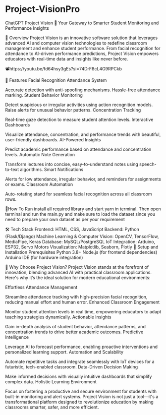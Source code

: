 # Project-VisionPro
ChatGPT
Project Vision 🚀
Your Gateway to Smarter Student Monitoring and Performance Insights

🌟 Overview
Project Vision is an innovative software solution that leverages advanced AI and computer vision technologies to redefine classroom management and enhance student performance. From facial recognition for attendance to AI-driven performance predictions, Project Vision empowers educators with real-time data and insights like never before.

📽️https://youtu.be/fd64hsy3gEs?si=74DrF8cL4G9RPCkb

🎯 Features
Facial Recognition Attendance System

Accurate detection with anti-spoofing mechanisms.
Hassle-free attendance marking.
Student Behavior Monitoring

Detect suspicious or irregular activities using action recognition models.
Raise alerts for unusual behavior patterns.
Concentration Tracking

Real-time gaze detection to measure student attention levels.
Interactive Dashboards

Visualize attendance, concentration, and performance trends with beautiful, user-friendly dashboards.
AI-Powered Insights

Predict academic performance based on attendance and concentration levels.
Automatic Note Generation

Transform lectures into concise, easy-to-understand notes using speech-to-text algorithms.
Smart Notifications

Alerts for low attendance, irregular behavior, and reminders for assignments or exams.
Classroom Automation

Auto-rotating stand for seamless facial recognition across all classroom rows.

👾How To Run
install all required library and start yarn  in terminal.
Then open terminal and run the main.py and make sure to load the dataset since you need to prepare your own dataset as per your requirement 

🛠️ Tech Stack
Frontend: HTML, CSS, JavaScript
Backend: Python (Flask/Django)
Machine Learning & Computer Vision: OpenCV, TensorFlow, MediaPipe, Keras
Database: MySQL/PostgreSQL
IoT Integration: Arduino, ESP32, Servo Motors
Visualization: Matplotlib, Seaborn, Plotly
🔧 Setup and Installation
Prerequisites
Python 3.8+
Node.js (for frontend dependencies)
Arduino IDE (for hardware integration)

🎯 Why Choose Project Vision?
Project Vision stands at the forefront of innovation, blending advanced AI with practical classroom applications. Here's why it’s the ideal solution for modern educational environments:

Effortless Attendance Management

Streamline attendance tracking with high-precision facial recognition, reducing manual effort and human error.
Enhanced Classroom Engagement

Monitor student attention levels in real time, empowering educators to adapt teaching strategies dynamically.
Actionable Insights

Gain in-depth analysis of student behavior, attendance patterns, and concentration trends to drive better academic outcomes.
Predictive Intelligence

Leverage AI to forecast performance, enabling proactive interventions and personalized learning support.
Automation and Scalability

Automate repetitive tasks and integrate seamlessly with IoT devices for a futuristic, tech-enabled classroom.
Data-Driven Decision Making

Make informed decisions with visually intuitive dashboards that simplify complex data.
Holistic Learning Environment

Focus on fostering a productive and secure environment for students with built-in monitoring and alert systems.
Project Vision is not just a tool—it's a transformational platform designed to revolutionize education by making classrooms smarter, safer, and more efficient.




